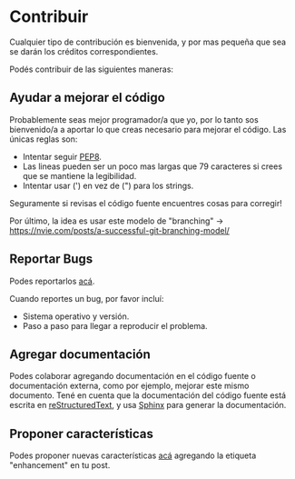 # Contribuir

Cualquier tipo de contribución es bienvenida, y por mas pequeña que sea se darán los créditos correspondientes.

Podés contribuir de las siguientes maneras:

## Ayudar a mejorar el código
Probablemente seas mejor programador/a que yo, por lo tanto sos bienvenido/a a aportar lo que creas necesario para mejorar el código.
Las únicas reglas son:
* Intentar seguir [PEP8](http://pep8.org/).
* Las lineas pueden ser un poco mas largas que 79 caracteres si crees que se mantiene la legibilidad.
* Intentar usar (') en vez de (") para los strings.

Seguramente si revisas el código fuente encuentres cosas para corregir!

Por último, la idea es usar este modelo de "branching" -> https://nvie.com/posts/a-successful-git-branching-model/

## Reportar Bugs
Podes reportarlos [acá](https://github.com/efdiloreto/Zonda/issues).

Cuando reportes un bug, por favor incluí:
* Sistema operativo y versión.
* Paso a paso para llegar a reproducir el problema.


## Agregar documentación
Podes colaborar agregando documentación en el código fuente o documentación externa, como por ejemplo, mejorar este mismo documento.
Tené en cuenta que la documentación del código fuente está escrita en  [reStructuredText](http://docutils.sourceforge.net/rst.html), y usa [Sphinx](http://www.sphinx-doc.org/en/master/) para generar la documentación.


## Proponer características
Podes proponer nuevas características [acá](https://github.com/efdiloreto/Zonda/issues) agregando la etiqueta "enhancement" en tu post.




